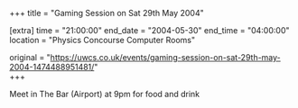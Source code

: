 +++
title = "Gaming Session on Sat 29th May 2004"

[extra]
time = "21:00:00"
end_date = "2004-05-30"
end_time = "04:00:00"
location = "Physics Concourse Computer Rooms"

original = "https://uwcs.co.uk/events/gaming-session-on-sat-29th-may-2004-1474488951481/"    
+++

Meet in The Bar (Airport) at 9pm for food and drink

